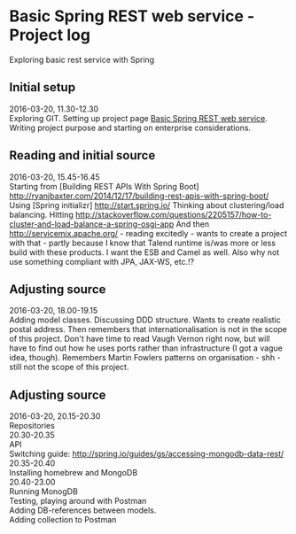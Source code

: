 # Basic Spring REST web service - Project log
Exploring basic rest service with Spring

## Initial setup
2016-03-20, 11.30-12.30  
Exploring GIT. Setting up project page [Basic Spring REST web service](http://jojs.github.io/springrest/).
Writing project purpose and starting on enterprise considerations. 

## Reading and initial source
2016-03-20, 15.45-16.45  
Starting from [Building REST APIs With Spring Boot] http://ryanjbaxter.com/2014/12/17/building-rest-apis-with-spring-boot/
Using [Spring initializr] http://start.spring.io/
Thinking about clustering/load balancing. Hitting http://stackoverflow.com/questions/2205157/how-to-cluster-and-load-balance-a-spring-osgi-app
And then http://servicemix.apache.org/ - reading excitedly - wants to create a project with that - partly because I know that Talend runtime is/was more or less build with these products. I want the ESB and Camel as well. Also why not use something compliant with JPA, JAX-WS, etc.!?

## Adjusting source
2016-03-20, 18.00-19.15  
Adding model classes. Discussing DDD structure. Wants to create realistic postal address. Then remembers that internationalisation is not in the scope of this project. Don't have time to read Vaugh Vernon right now, but will have to find out how he uses ports rather than infrastructure (I got a vague idea, though). 
Remembers Martin Fowlers patterns on organisation - shh - still not the scope of this project.

## Adjusting source
2016-03-20, 20.15-20.30  
Repositories  
20.30-20.35  
API  
Switching guide: http://spring.io/guides/gs/accessing-mongodb-data-rest/  
20.35-20.40  
Installing homebrew and MongoDB  
20.40-23.00  
Running MonogDB  
Testing, playing around with Postman  
Adding DB-references between models.  
Adding collection to Postman
